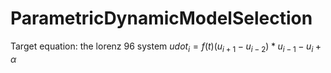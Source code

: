 # ParametricDynamicModelSelection
Target equation: the lorenz 96 system $udot_{i} =f(t) ( u_{i+1} - u_{i-2} ) * u_{i-1} - u_{i} + \alpha$

